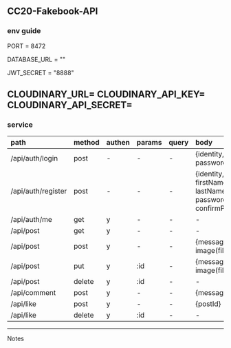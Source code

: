 ## CC20-Fakebook-API

### env guide
PORT = 8472

DATABASE_URL = ""

JWT_SECRET = "8888"

CLOUDINARY_URL=
CLOUDINARY_API_KEY=
CLOUDINARY_API_SECRET=
---
### service

|path |method |authen |params |query |body |
|:-- |:-- |:-- |:-- |:-- |:-- |
|/api/auth/login |post |-|-|-|{identity, password}
|/api/auth/register|post|-|-|-| {identity, firstName, lastName, password, confirmPassword}
|/api/auth/me|get|y|-|-|-|
|/api/post|get|y|-|-|-|
|/api/post|post|y|-|-|{message, image(file)}
|/api/post|put|y|:id|-|{message, image(file)}
|/api/post|delete|y|:id|-|-
|/api/comment|post|y|-|-|{message, postId}
|/api/like|post|y|-|-|{postId}
|/api/like|delete|y|:id|-|-

---
Notes